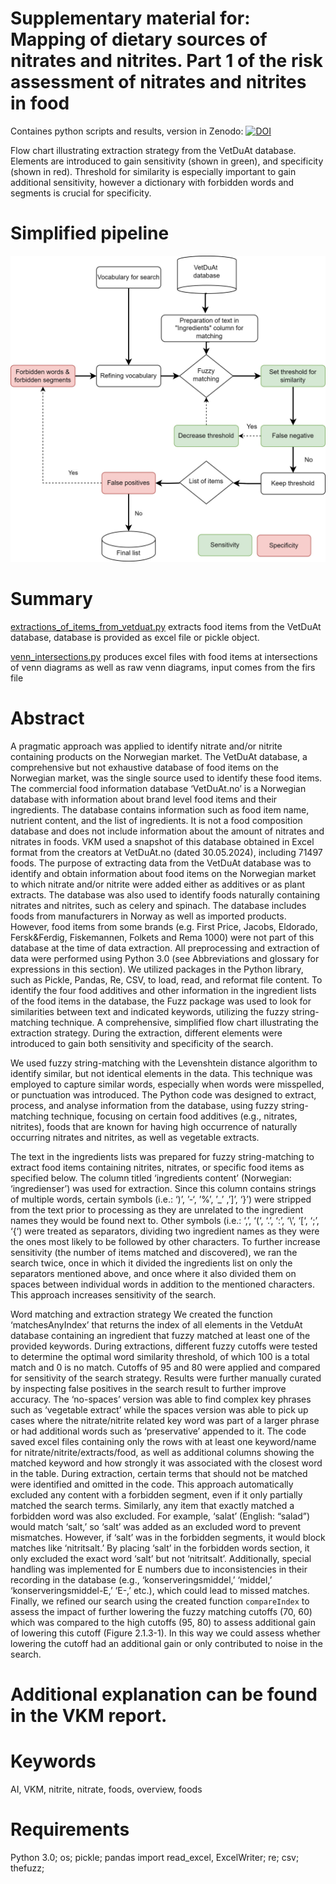# Supplementary material for: Mapping of dietary sources of nitrates and nitrites. Part 1 of the risk assessment of nitrates and nitrites in food

Containes python scripts and results, version in Zenodo:
[![DOI](https://zenodo.org/badge/DOI/10.5281/zenodo.14253302.svg)](https://doi.org/10.5281/zenodo.14253302)

Flow chart illustrating extraction strategy from the VetDuAt database. Elements are introduced to gain sensitivity (shown in green), and specificity (shown in red). Threshold for similarity is especially important to gain additional sensitivity, however a dictionary with forbidden words and segments is crucial for specificity. 

# Simplified pipeline
![Figure 1](https://github.com/bazyliszek/VKM-001-nitrit-nitrate/blob/main/VetDuAt_Fig_2109.jpg)

# Summary

[extractions_of_items_from_vetduat.py](https://github.com/bazyliszek/VKM-001-nitrit-nitrate/blob/main/extractions_of_items_from_vetduat.py) extracts food items from the VetDuAt database, database is provided as excel file or pickle object.  

[venn_intersections.py](https://github.com/bazyliszek/VKM-001-nitrit-nitrate/blob/main/venn_intersections.py) produces excel files with food items at intersections of venn diagrams as well as raw venn diagrams, input comes from the firs file 


# Abstract
A pragmatic approach was applied to identify nitrate and/or nitrite containing products on the Norwegian market. The VetDuAt database, a comprehensive but not exhaustive database of food items on the Norwegian market, was the single source used to identify these food items. 
The commercial food information database ‘VetDuAt.no’ is a Norwegian database with information about brand level food items and their ingredients. The database contains information such as food item name, nutrient content, and the list of ingredients. It is not a food composition database and does not include information about the amount of nitrates and nitrates in foods. VKM used a snapshot of this database obtained in Excel format from the creators at VetDuAt.no (dated 30.05.2024), including 71497 foods. The purpose of extracting data from the VetDuAt database was to identify and obtain information about food items on the Norwegian market to which nitrate and/or nitrite were added either as additives or as plant extracts. The database was also used to identify foods naturally containing nitrates and nitrites, such as celery and spinach. The database includes foods from manufacturers in Norway as well as imported products. However, food items from some brands (e.g. First Price, Jacobs, Eldorado, Fersk&Ferdig, Fiskemannen, Folkets and Rema 1000) were not part of this database at the time of data extraction. All preprocessing and extraction of data were performed using Python 3.0 (see Abbreviations and glossary for expressions in this section). We utilized packages in the Python library, such as Pickle, Pandas, Re, CSV, to load, read, and reformat file content. To identify the four food additives and other information in the ingredient lists of the food items in the database, the Fuzz package was used to look for similarities between text and indicated keywords, utilizing the fuzzy string-matching technique. A comprehensive, simplified flow chart illustrating the extraction strategy. During the extraction, different elements were introduced to gain both sensitivity and specificity of the search. 

We used fuzzy string-matching with the Levenshtein distance algorithm to identify similar, but not identical elements in the data. This technique was employed to capture similar words, especially when words were misspelled, or punctuation was introduced. The Python code was designed to extract, process, and analyse information from the database, using fuzzy string-matching technique, focusing on certain food additives (e.g., nitrates, nitrites), foods that are known for having high occurrence of naturally occurring nitrates and nitrites, as well as vegetable extracts. 

The text in the ingredients lists was prepared for fuzzy string-matching to extract food items containing nitrites, nitrates, or specific food items as specified below. The column titled ‘ingredients content’ (Norwegian: ‘ingredienser’) was used for extraction. Since this column contains strings of multiple words, certain symbols (i.e.: ‘)’, ’-‘, ’%’, ’_’ ,’]’,  ‘}’) were stripped from the text prior to processing as they are unrelated to the ingredient names they would be found next to. Other symbols (i.e.: ‘,’,  ‘(‘,  ‘.’,  ‘:’,  ‘\’, ‘[‘,  ‘;’, ‘{‘) were treated as separators, dividing two ingredient names as they were the ones most likely to be followed by other characters. To further increase sensitivity (the number of items matched and discovered), we ran the search twice, once in which it divided the ingredients list on only the separators mentioned above, and once where it also divided them on spaces between individual words in addition to the mentioned characters. This approach increases sensitivity of the search.

Word matching and extraction strategy
We created the function ‘matchesAnyIndex’ that returns the index of all elements in the VetduAt database containing an ingredient that fuzzy matched at least one of the provided keywords. During extractions, different fuzzy cutoffs were tested to determine the optimal word similarity threshold, of which 100 is a total match and 0 is no match. Cutoffs of 95 and 80 were applied and compared for sensitivity of the search strategy. Results were further manually curated by inspecting false positives in the search result to further improve accuracy. The ‘no-spaces’ version was able to find complex key phrases such as ‘vegetable extract’ while the spaces version was able to pick up cases where the nitrate/nitrite related key word was part of a larger phrase or had additional words such as ‘preservative’ appended to it. 
The code saved excel files containing only the rows with at least one keyword/name for nitrate/nitrite/extracts/food, as well as additional columns showing the matched keyword and how strongly it was associated with the closest word in the table.
During extraction, certain terms that should not be matched were identified and omitted in the code. This approach automatically excluded any content with a forbidden segment, even if it only partially matched the search terms. Similarly, any item that exactly matched a forbidden word was also excluded. For example, ‘salat’ (English: “salad”) would match ‘salt,’ so ‘salt’ was added as an excluded word to prevent mismatches. However, if ‘salt’ was in the forbidden segments, it would block matches like ‘nitritsalt.’ By placing ‘salt’ in the forbidden words section, it only excluded the exact word ‘salt’ but not ‘nitritsalt’.
Additionally, special handling was implemented for E numbers due to inconsistencies in their recording in the database (e.g., ‘konserveringsmiddel,’ ‘middel,’ ‘konserveringsmiddel-E,’ ‘E-,’ etc.), which could lead to missed matches.
Finally, we refined our search using the created function `compareIndex` to assess the impact of further lowering the fuzzy matching cutoffs (70, 60) which was compared to the high cutoffs (95, 80) to assess additional gain of lowering this cutoff (Figure 2.1.3-1). In this way we could assess whether lowering the cutoff had an additional gain or only contributed to noise in the search.

# Additional explanation can be found in the VKM report.

# Keywords
AI, VKM, nitrite, nitrate, foods, overview, foods

# Requirements
Python 3.0; os; pickle; pandas import read_excel, ExcelWriter; re; csv; thefuzz; 

